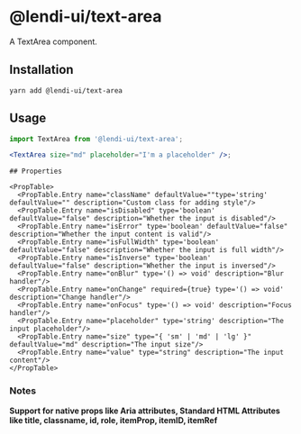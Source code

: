 # @lendi-ui/text-area

A TextArea component.

## Installation

```
yarn add @lendi-ui/text-area
```

## Usage

```jsx
import TextArea from '@lendi-ui/text-area';

<TextArea size="md" placeholder="I'm a placeholder" />;
```

```
## Properties

<PropTable>
  <PropTable.Entry name="className" defaultValue=""type='string' defaultValue="" description="Custom class for adding style"/>
  <PropTable.Entry name="isDisabled" type='boolean' defaultValue="false" description="Whether the input is disabled"/>
  <PropTable.Entry name="isError" type='boolean' defaultValue="false" description="Whether the input content is valid"/>
  <PropTable.Entry name="isFullWidth" type='boolean' defaultValue="false" description="Whether the input is full width"/>
  <PropTable.Entry name="isInverse" type='boolean' defaultValue="false" description="Whether the input is inversed"/>
  <PropTable.Entry name="onBlur" type='() => void' description="Blur handler"/>
  <PropTable.Entry name="onChange" required={true} type='() => void' description="Change handler"/>
  <PropTable.Entry name="onFocus" type='() => void' description="Focus handler"/>
  <PropTable.Entry name="placeholder" type='string' description="The input placeholder"/>
  <PropTable.Entry name="size" type="{ 'sm' | 'md' | 'lg' }" defaultValue="md" description="The input size"/>
  <PropTable.Entry name="value" type="string" description="The input content"/>
</PropTable>
```

### Notes

<b>Support for native props like Aria attributes, Standard HTML Attributes like title, classname, id, role, itemProp, itemID, itemRef</b>

```

```

